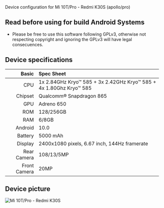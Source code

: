 Device configuration for Mi 10T/Pro - Redmi K30S (apollo/pro)

## Read before using for build Android Systems
- Please be free to use this software following GPLv3, otherwise not respecting copyright and ignoring the GPLv3 will have legal consecuences.

## Device specifications

Basic   | Spec Sheet
-------:|:----------
CPU     | 1x 2.84GHz Kryo™ 585 + 3x 2.42GHz Kryo™ 585 + 4x 1.80Ghz Kryo™ 585
Chipset | Qualcomm® Snapdragon 865
GPU     | Adreno 650
ROM     | 128/256GB
RAM     | 6/8GB
Android | 10.0
Battery | 5000 mAh
Display | 2400x1080 pixels, 6.67 inch, 144Hz framerate
Rear Camera  | 108/13/5MP
Front Camera | 20MP

## Device picture
![Mi 10T/Pro - Redmi K30S](https://fdn2.gsmarena.com/vv/pics/xiaomi/xiaomi-mi-10t-pro-2.jpg "Mi 10T/Pro - Redmi K30S")
